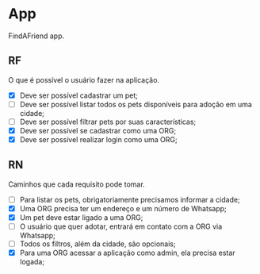 # App

FindAFriend app.

## RF

O que  é possível o usuário fazer na aplicação.

- [X] Deve ser possível cadastrar um pet;
- [ ] Deve ser possível listar todos os pets disponíveis para adoção em uma cidade;
- [ ] Deve ser possível filtrar pets por suas características;
- [X] Deve ser possível se cadastrar como uma ORG;
- [X] Deve ser possível realizar login como uma ORG;

## RN

Caminhos que cada requisito pode tomar.

- [ ] Para listar os pets, obrigatoriamente precisamos informar a cidade;
- [X] Uma ORG precisa ter um endereço e um número de Whatsapp;
- [X] Um pet deve estar ligado a uma ORG;
- [ ] O usuário que quer adotar, entrará em contato com a ORG via Whatsapp;
- [ ] Todos os filtros, além da cidade, são opcionais;
- [X] Para uma ORG acessar a aplicação como admin, ela precisa estar logada;

